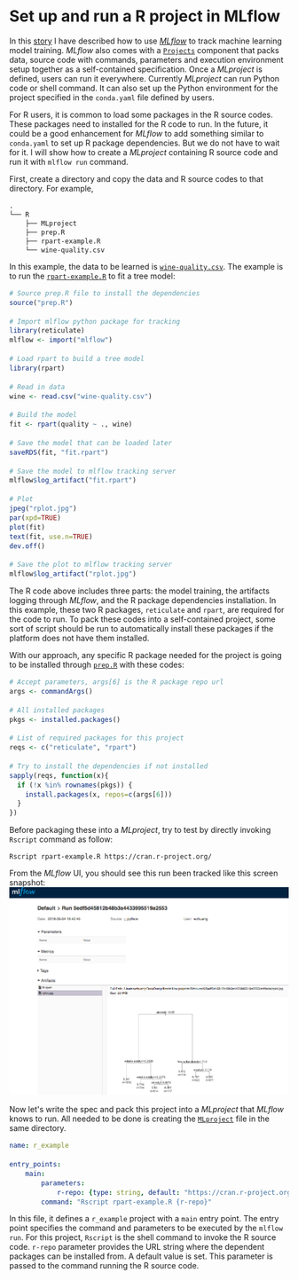 # Set up and run a R project in MLflow

In this [story](https://medium.com/@dsml4real/tracking-machine-learning-models-in-r-with-mlflow-9ccce342ce91) I have described how to use [*MLflow*](https://mlflow.org/) to track machine learning model training. *MLflow* also comes with a [`Projects`](https://mlflow.org/docs/latest/projects.html) component that packs data, source code with commands, parameters and execution environment setup together as a self-contained specification. Once a *MLproject* is defined, users can run it everywhere. Currently *MLproject* can run Python code or shell command. It can also set up the Python environment for the project specified in the `conda.yaml` file defined by users.

For R users, it is common to load some packages in the R source codes. These packages need to installed for the R code to run. In the future, it could be a good enhancement for *MLflow* to add something similar to `conda.yaml` to set up R package dependencies. But we do not have to wait for it. I will show how to create a *MLproject* containing R source code and run it with `mlflow run` command.

First, create a directory and copy the data and R source codes to that directory. For example,

```text
.
└── R
    ├── MLproject
    ├── prep.R
    ├── rpart-example.R
    └── wine-quality.csv
```
In this example, the data to be learned is [`wine-quality.csv`](https://github.com/adrian555/DocsDump/raw/dev/files/mlflow-projects/R/wine-quality.csv). The example is to run the [`rpart-example.R`](https://github.com/adrian555/DocsDump/raw/dev/files/mlflow-projects/R/rpart-example.R) to fit a tree model:

```r
# Source prep.R file to install the dependencies
source("prep.R")

# Import mlflow python package for tracking
library(reticulate)
mlflow <- import("mlflow")

# Load rpart to build a tree model
library(rpart)

# Read in data
wine <- read.csv("wine-quality.csv")

# Build the model
fit <- rpart(quality ~ ., wine)

# Save the model that can be loaded later
saveRDS(fit, "fit.rpart")

# Save the model to mlflow tracking server
mlflow$log_artifact("fit.rpart")

# Plot
jpeg("rplot.jpg")
par(xpd=TRUE)
plot(fit)
text(fit, use.n=TRUE)
dev.off()

# Save the plot to mlflow tracking server
mlflow$log_artifact("rplot.jpg")
```

The R code above includes three parts: the model training, the artifacts logging through *MLflow*, and the R package dependencies installation. In this example, these two R packages, `reticulate` and `rpart`, are required for the code to run. To pack these codes into a self-contained project, some sort of script should be run to automatically install these packages if the platform does not have them installed. 

With our approach, any specific R package needed for the project is going to be installed through [`prep.R`](https://github.com/adrian555/DocsDump/raw/dev/files/mlflow-projects/R/prep.R) with these codes:

```r
# Accept parameters, args[6] is the R package repo url
args <- commandArgs()

# All installed packages
pkgs <- installed.packages()

# List of required packages for this project
reqs <- c("reticulate", "rpart")

# Try to install the dependencies if not installed
sapply(reqs, function(x){
  if (!x %in% rownames(pkgs)) {
    install.packages(x, repos=c(args[6]))
  }
})
```

Before packaging these into a *MLproject*, try to test by directly invoking `Rscript` command as follow:

```commandline
Rscript rpart-example.R https://cran.r-project.org/
```

From the *MLflow* UI, you should see this run been tracked like this screen snapshot:![snapshot](https://github.com/adrian555/DocsDump/raw/dev/images/r-mlproject-bare.png)

Now let's write the spec and pack this project into a *MLproject* that *MLflow* knows to run. All needed to be done is creating the [`MLproject`](https://github.com/adrian555/DocsDump/raw/dev/files/mlflow-projects/R/MLproject) file in the same directory.

```yaml
name: r_example

entry_points:
    main:
        parameters:
            r-repo: {type: string, default: "https://cran.r-project.org/"}
        command: "Rscript rpart-example.R {r-repo}"
```

In this file, it defines a `r_example` project with a `main` entry point. The entry point specifies the command and parameters to be executed by the `mlflow run`. For this project, `Rscript` is the shell command to invoke the R source code. `r-repo` parameter provides the URL string where the dependent packages can be installed from. A default value is set. This parameter is passed to the command running the R source code.

